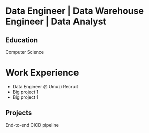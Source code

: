 # Data Engineer | Data Warehouse Engineer | Data Analyst

## Education
Computer Science

# Work Experience
- Data Engineer @ Umuzi Recruit
- Big project 1
- Big project 1

## Projects
End-to-end CICD pipeline 

